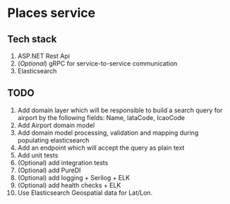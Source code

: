 # Places service

## Tech stack
1. ASP.NET Rest Api
2. (_Optional_) gRPC for service-to-service communication
3. Elasticsearch

## TODO
1. Add domain layer which will be responsible to build a search query for airport by the following fields: Name, IataCode, IcaoCode
2. Add Airport domain model
3. Add domain model processing, validation and mapping during populating elasticsearch
4. Add an endpoint which will accept the query as plain text
5. Add unit tests
6. (Optional) add integration tests
7. (Optional) add PureDI
8. (Optional) add logging + Serilog + ELK
9. (Optional) add health checks + ELK
10. Use Elasticsearch Geospatial data for Lat/Lon.